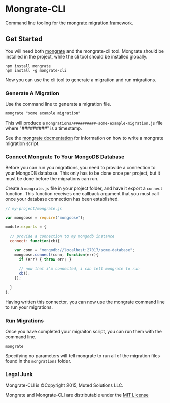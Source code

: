 # Mongrate-CLI

Command line tooling for the [mongrate migration framework](/derickbailey/mongrate).

## Get Started

You will need both [mongrate](derickbailey/mongrate) and
the mongrate-cli tool. Mongrate should be installed in the
project, while the cli tool should be installed globally.

```
npm install mongrate
npm install -g mongrate-cli
```

Now you can use the cli tool to generate a migration and
run migrations.

### Generate A Migration

Use the command line to generate a migration file.

```
mongrate "some example migration"
```

This will produce a `mongrations/##########-some-example-migration.js` file
where "#########" is a timestamp.

See the [mongrate docmentation](derickbailey/mongrate) for information on how
to write a mongrate migration script. 

### Connect Mongrate To Your MongoDB Database

Before you can run you migrations, you need to provide a
connection to your MongoDB database. This only has to be done
once per project, but it must be done before the migrations 
can run.

Create a `mongrate.js` file in your project folder, and
have it export a `connect` function. This function receives
one callback argument that you must call once your database
connection has been established.

```js
// my-project/mongrate.js

var mongoose = require("mongoose");

module.exports = {

  // provide a connection to my mongodb instance
  connect: function(cb){

    var conn = "mongodb://localhost:27017/some-database";
    mongoose.connect(conn, function(err){
      if (err) { throw err; }

      // now that i'm connected, i can tell mongrate to run
      cb();
    });

  }
};
```

Having written this connector, you can now use the mongrate
command line to run your migrations.

### Run Migrations

Once you have completed your migraiton script, you can run them with the command
line.

```
mongrate
```

Specifying no parameters will tell mongrate to run all of the migration files
found in the `mongrations` folder.

### Legal Junk

Mongrate-CLI is &copy;Copyright 2015, Muted Solutions LLC.

Mongrate and Mongrate-CLI are distributable under the [MIT License](http://mutedsolutions.mit-license.org)
